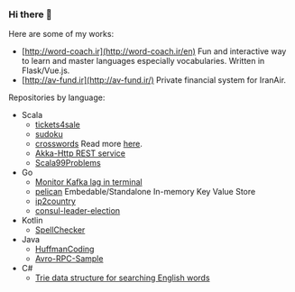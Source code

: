 ### Hi there 👋
Here are some of my works:
* [http://word-coach.ir](http://word-coach.ir/en) Fun and interactive way to learn and master languages especially vocabularies. Written in Flask/Vue.js.
* [http://av-fund.ir](http://av-fund.ir/) Private financial system for IranAir.

Repositories by language:
* Scala
    * [tickets4sale](https://github.com/mostafa-asg/tickets4sale)
    * [sudoku](https://github.com/mostafa-asg/sudoku)
    * [crosswords](https://github.com/mostafa-asg/crosswords) Read more [here](https://mostafa-asg.github.io/post/solve-hackerrank-crosswords-101/).
    * [Akka-Http REST service](https://github.com/mostafa-asg/DemoAkkaHttp)
    * [Scala99Problems](https://github.com/mostafa-asg/Scala99Problems)
* Go
    * [Monitor Kafka lag in terminal](https://github.com/mostafa-asg/lag)
    * [pelican](https://github.com/mostafa-asg/pelican) Embedable/Standalone In-memory Key Value Store
    * [ip2country](https://github.com/mostafa-asg/ip2country)
    * [consul-leader-election](https://github.com/mostafa-asg/consul-leader-election)
* Kotlin
    * [SpellChecker](https://github.com/mostafa-asg/SpellChecker)
* Java
    * [HuffmanCoding](https://github.com/mostafa-asg/HuffmanCoding)
    * [Avro-RPC-Sample](https://github.com/mostafa-asg/Avro-RPC-Sample)
* C#
    * [Trie data structure for searching English words](https://github.com/mostafa-asg/TrieDS)
<!--
**mostafa-asg/mostafa-asg** is a ✨ _special_ ✨ repository because its `README.md` (this file) appears on your GitHub profile.

Here are some ideas to get you started:

- 🔭 I’m currently working on ...
- 🌱 I’m currently learning ...
- 👯 I’m looking to collaborate on ...
- 🤔 I’m looking for help with ...
- 💬 Ask me about ...
- 📫 How to reach me: ...
- 😄 Pronouns: ...
- ⚡ Fun fact: ...
-->
